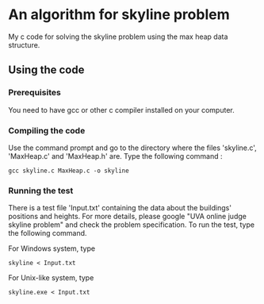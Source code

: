 # An algorithm for skyline problem

My c code for solving the skyline problem using the max heap data structure.

## Using the code

### Prerequisites

You need to have gcc or other c compiler installed on your computer.

### Compiling the code

Use the command prompt and go to the directory where the files 'skyline.c', 'MaxHeap.c' and 'MaxHeap.h' are.
Type the following command :

```
gcc skyline.c MaxHeap.c -o skyline
```
### Running the test

There is a test file 'Input.txt' containing the data about the buildings' positions and heights.
For more details, please google "UVA online judge skyline problem" and check the problem specification.
To run the test, type the following command.

For Windows system, type
```
skyline < Input.txt
```

For Unix-like system, type
```
skyline.exe < Input.txt
```
